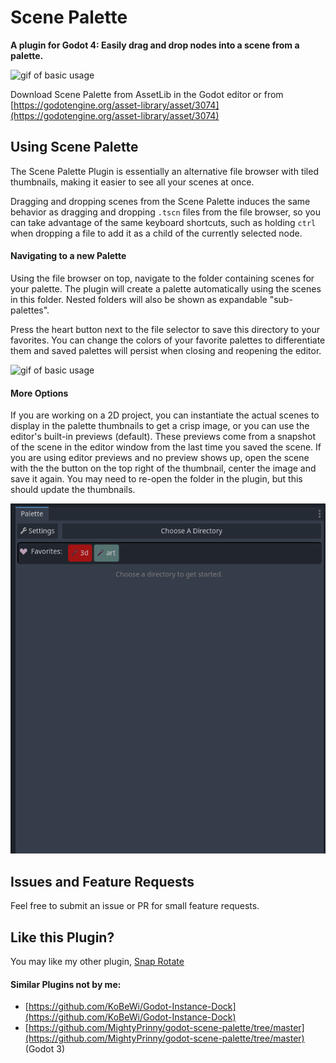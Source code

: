 #  Scene Palette

**A plugin for Godot 4: Easily drag and drop nodes into a scene from a palette.**

![gif of basic usage](/gifs/basic-use-opt.gif)

Download Scene Palette from AssetLib in the Godot editor or from [https://godotengine.org/asset-library/asset/3074](https://godotengine.org/asset-library/asset/3074)

## Using Scene Palette
The Scene Palette Plugin is essentially an alternative file browser with tiled
thumbnails, making it easier to see all your scenes at once.

Dragging and dropping scenes from the Scene Palette induces the same behavior
as dragging and dropping `.tscn` files from the file browser, so you can take
advantage of the same keyboard shortcuts, such as holding `ctrl` when dropping
a file to add it as a child of the currently selected node.

#### Navigating to a new Palette
Using the file browser on top, navigate to the folder containing scenes for
your palette. The plugin will create a palette automatically using the scenes
in this folder. Nested folders will also be shown as expandable "sub-palettes". 

Press the heart button next to the file selector to save this directory to your
favorites. You can change the colors of your favorite palettes to differentiate
them and saved palettes will persist when closing and reopening the editor.

![gif of basic usage](/gifs/select-fav-opt.gif)


#### More Options
If you are working on a 2D project, you can instantiate the actual scenes to display in the palette thumbnails to get a crisp image, or you can use the editor's built-in previews (default). These previews come from a snapshot of the scene in the editor window from the last time you saved the scene. If you are using editor previews and no preview shows up, open the scene with the the button on the top right of the thumbnail, center the image and save it again. You may need to re-open the folder in the plugin, but this should update the thumbnails.

![gif of basic usage](/gifs/and-more-opt.gif)


## Issues and Feature Requests
Feel free to submit an issue or PR for small feature requests.

## Like this Plugin?
You may like my other plugin, [Snap Rotate](https://github.com/cixil/snap-rotate-godot-plugin/tree/main)

#### Similar Plugins not by me:
- [https://github.com/KoBeWi/Godot-Instance-Dock](https://github.com/KoBeWi/Godot-Instance-Dock)
- [https://github.com/MightyPrinny/godot-scene-palette/tree/master](https://github.com/MightyPrinny/godot-scene-palette/tree/master) (Godot 3)


